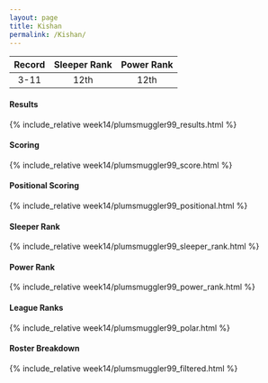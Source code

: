 ```yaml
---
layout: page
title: Kishan
permalink: /Kishan/
---
```


Record | Sleeper Rank | Power Rank               
:--: | :--: | :--:
3-11 | 12th | 12th   

#### Results
{% include_relative week14/plumsmuggler99_results.html %}

#### Scoring
{% include_relative week14/plumsmuggler99_score.html %}

#### Positional Scoring
{% include_relative week14/plumsmuggler99_positional.html %}

#### Sleeper Rank
{% include_relative week14/plumsmuggler99_sleeper_rank.html %}

#### Power Rank
{% include_relative week14/plumsmuggler99_power_rank.html %}

#### League Ranks
{% include_relative week14/plumsmuggler99_polar.html %}

#### Roster Breakdown
{% include_relative week14/plumsmuggler99_filtered.html %}
